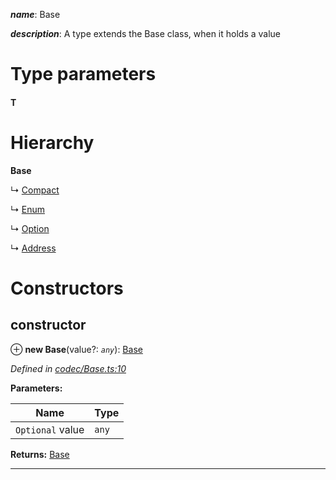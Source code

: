 

*__name__*: Base

*__description__*: A type extends the Base class, when it holds a value

# Type parameters
#### T 
# Hierarchy

**Base**

↳  [Compact](_codec_compact_.compact.md)

↳  [Enum](_codec_enumtype_.enum.md)

↳  [Option](_codec_option_.option.md)

↳  [Address](_primitive_address_.address.md)

# Constructors

<a id="constructor"></a>

##  constructor

⊕ **new Base**(value?: *`any`*): [Base](_codec_base_.base.md)

*Defined in [codec/Base.ts:10](https://github.com/polkadot-js/api/blob/35a59ec/packages/types/src/codec/Base.ts#L10)*

**Parameters:**

| Name | Type |
| ------ | ------ |
| `Optional` value | `any` |

**Returns:** [Base](_codec_base_.base.md)

___


